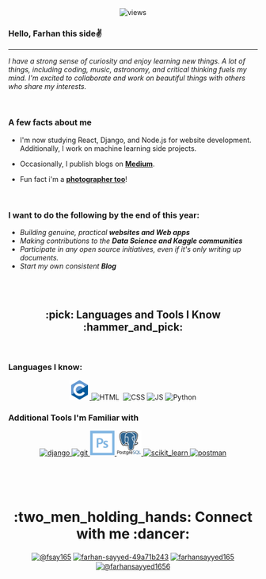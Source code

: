 <!--Headline-->
<div align="center"><img src="https://komarev.com/ghpvc/?username=farhansayyed165&style=circle&color=blue" alt="views"/></div>
<h3>Hello, Farhan this side✌</h3>
<hr/>
<p>
<em> I have a strong sense of curiosity and enjoy learning new things. A lot of things, including coding, music, astronomy, and critical thinking fuels my mind. I'm excited to collaborate and work on beautiful things with others who share my interests.</em>
</p>
<!-- https://github.com/farhansayyed165/farhansayyed165/blob/main/giphy%20(1).gif?raw=true -->
<!-- Views and Photo-->
<br>

<h3>A few facts about me</h3>

-  I'm now studying React, Django, and Node.js for website development. Additionally, I work on machine learning side projects.

- Occasionally, I publish blogs on [**Medium**](https://medium.com/@farhansayyed1656).

- Fun fact i'm a [**photographer too**](https://www.instagram.com/farhansayyed165/)!

<br> 

<h3>I want to do the following by the end of this year:</h3>
<!--What I do-->

- *Building genuine, practical **websites and Web apps***
- *Making contributions to the **Data Science and Kaggle communities***
- *Participate in any open source initiatives, even if it's only writing up documents.*
- *Start my own consistent **Blog***

<!-- <p align="center"><a href="#"><img height = "360px" width="480px"alt="" src="https://github.com/farhansayyed165/farhansayyed165/blob/main/giphy%20(2).gif" /></a></p> -->

<br>
<br>





<h2 align="center">:pick: Languages and Tools I Know :hammer_and_pick:</h2>     



<br>

<!--What I know-->
<h3 align="left">Languages I know:</h3>
<p></p>
<p align="center"> <a href="https://www.cprogramming.com/" target="_blank" rel="noreferrer"> <img src="https://raw.githubusercontent.com/devicons/devicon/master/icons/c/c-original.svg" alt="c" width="40" height="40"/> </a>
<img alt="HTML" height="50" width="50" src="https://cdn.jsdelivr.net/gh/devicons/devicon/icons/html5/html5-original-wordmark.svg" />&nbsp;
<img alt="CSS" height="50" width="50" src="https://cdn.jsdelivr.net/gh/devicons/devicon/icons/css3/css3-original-wordmark.svg" />
 <img alt="JS" height="50" width="50" src="https://cdn.jsdelivr.net/gh/devicons/devicon/icons/javascript/javascript-original.svg" />      
<img alt="Python" height="50" width="50" src="https://cdn.jsdelivr.net/gh/devicons/devicon/icons/python/python-original.svg" />

<br>
 
 <h3 align="left"> Additional Tools I'm Familiar with</h3>
 <p align="center"> <a href="https://www.djangoproject.com/" target="_blank" rel="noreferrer"> <img src="https://cdn.worldvectorlogo.com/logos/django.svg" alt="django" width="50" height="50"/> </a>   <a href="https://git-scm.com/" target="_blank" rel="noreferrer"> <img src="https://www.vectorlogo.zone/logos/git-scm/git-scm-icon.svg" alt="git" width="50" height="50"/> </a>   <a href="https://www.photoshop.com/en" target="_blank" rel="noreferrer"> <img src="https://raw.githubusercontent.com/devicons/devicon/master/icons/photoshop/photoshop-line.svg" alt="photoshop" width="50" height="50"/> </a>   <a href="https://www.postgresql.org" target="_blank" rel="noreferrer"> <img src="https://raw.githubusercontent.com/devicons/devicon/master/icons/postgresql/postgresql-original-wordmark.svg" alt="postgresql" width="50" height="50"/> </a>  </a> <a href="https://scikit-learn.org/" target="_blank" rel="noreferrer"> <img src="https://upload.wikimedia.org/wikipedia/commons/0/05/Scikit_learn_logo_small.svg" alt="scikit_learn" width="60" height="60"/>   <a href="https://postman.com" target="_blank" rel="noreferrer"> <img src="https://www.vectorlogo.zone/logos/getpostman/getpostman-icon.svg" alt="postman" width="50" height="50" margin="100px"/> </a> </p>
 
<br>
<br>
<br>
<!--Connect With me-->
<h1 align="center">:two_men_holding_hands: Connect with me :dancer:</h1>
<p align="center">
<a href="https://twitter.com/@fsay165" target="blank"><img align="center" padding = 200px margin-100px src="https://raw.githubusercontent.com/rahuldkjain/github-profile-readme-generator/master/src/images/icons/Social/twitter.svg" alt="@fsay165" height="70" width="90" /></a>
<a href="https://linkedin.com/in/farhan-sayyed-49a71b243" target="blank"><img align="center" src="https://raw.githubusercontent.com/rahuldkjain/github-profile-readme-generator/master/src/images/icons/Social/linked-in-alt.svg" alt="farhan-sayyed-49a71b243" height="70" width="90" /></a>
<a href="https://instagram.com/farhansayyed165" target="blank"><img align="center" src="https://raw.githubusercontent.com/rahuldkjain/github-profile-readme-generator/master/src/images/icons/Social/instagram.svg" alt="farhansayyed165" height="70" width="90" /></a>
<a href="https://medium.com/@farhansayyed1656" target="blank"><img align="center" src="https://raw.githubusercontent.com/rahuldkjain/github-profile-readme-generator/master/src/images/icons/Social/medium.svg" alt="@farhansayyed1656" height="70" width="90" margin=100px/></a>
</p>

<!--Github Stats--> 
<!-- <a href="https://github.com/anuraghazra/github-readme-stats"><img align="center" src="https://github-readme-stats.vercel.app/api?username=farhansayyed165&show_icons=true&include_all_commits=true&theme=buefy&hide_border=true" alt="Farhan's github stats" /></a> -->


